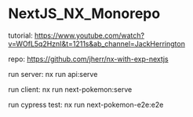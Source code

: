 ﻿# NextJS_NX_Monorepo

tutorial: https://www.youtube.com/watch?v=WOfL5q2HznI&t=1211s&ab_channel=JackHerrington

repo: https://github.com/jherr/nx-with-exp-nextjs

run server: nx run api:serve

run client: nx run next-pokemon:serve

run cypress test: nx run next-pokemon-e2e:e2e
